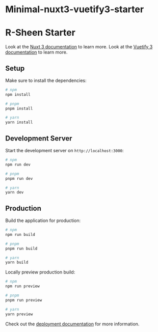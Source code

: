# Minimal-nuxt3-vuetify3-starter
# R-Sheen Starter

Look at the [Nuxt 3 documentation](https://nuxt.com/docs/getting-started/introduction) to learn more.
Look at the [Vuetify 3 documentation](https://vuetifyjs.com/en/) to learn more.
## Setup

Make sure to install the dependencies:

```bash
# npm
npm install

# pnpm
pnpm install

# yarn
yarn install
```

## Development Server

Start the development server on `http://localhost:3000`:

```bash
# npm
npm run dev

# pnpm
pnpm run dev

# yarn
yarn dev
```

## Production

Build the application for production:

```bash
# npm
npm run build

# pnpm
pnpm run build

# yarn
yarn build
```

Locally preview production build:

```bash
# npm
npm run preview

# pnpm
pnpm run preview

# yarn
yarn preview
```

Check out the [deployment documentation](https://nuxt.com/docs/getting-started/deployment) for more information.
